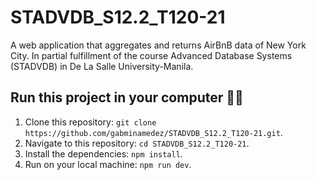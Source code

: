 # STADVDB_S12.2_T120-21
A web application that aggregates and returns AirBnB data of New York City. In partial fulfillment of the course Advanced Database Systems (STADVDB) in De La Salle University-Manila.

## Run this project in your computer 👨‍💻
1. Clone this repository: ```git clone https://github.com/gabminamedez/STADVDB_S12.2_T120-21.git```.
2. Navigate to this repository: ```cd STADVDB_S12.2_T120-21```.
3. Install the dependencies: ```npm install```.
4. Run on your local machine: ```npm run dev```.
